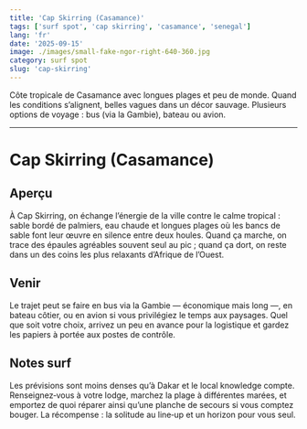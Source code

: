 ```yaml
---
title: 'Cap Skirring (Casamance)'
tags: ['surf spot', 'cap skirring', 'casamance', 'senegal']
lang: 'fr'
date: '2025-09-15'
image: ./images/small-fake-ngor-right-640-360.jpg
category: surf spot
slug: 'cap-skirring'
---
```


Côte tropicale de Casamance avec longues plages et peu de monde. Quand les
conditions s’alignent, belles vagues dans un décor sauvage. Plusieurs options de
voyage : bus (via la Gambie), bateau ou avion.

---

# Cap Skirring (Casamance)

## Aperçu

À Cap Skirring, on échange l’énergie de la ville contre le calme tropical :
sable bordé de palmiers, eau chaude et longues plages où les bancs de sable font
leur œuvre en silence entre deux houles. Quand ça marche, on trace des épaules
agréables souvent seul au pic ; quand ça dort, on reste dans un des coins les
plus relaxants d’Afrique de l’Ouest.

## Venir

Le trajet peut se faire en bus via la Gambie — économique mais long —, en bateau
côtier, ou en avion si vous privilégiez le temps aux paysages. Quel que soit
votre choix, arrivez un peu en avance pour la logistique et gardez les papiers à
portée aux postes de contrôle.

## Notes surf

Les prévisions sont moins denses qu’à Dakar et le local knowledge compte.
Renseignez‑vous à votre lodge, marchez la plage à différentes marées, et
emportez de quoi réparer ainsi qu’une planche de secours si vous comptez bouger.
La récompense : la solitude au line‑up et un horizon pour vous seul.
